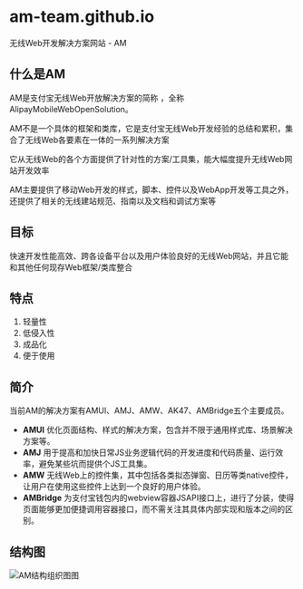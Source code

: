 am-team.github.io
=================

无线Web开发解决方案网站 - AM

## 什么是AM
AM是支付宝无线Web开放解决方案的简称 ，全称AlipayMobileWebOpenSolution。

AM不是一个具体的框架和类库，它是支付宝无线Web开发经验的总结和累积，集合了无线Web各要素在一体的一系列解决方案

它从无线Web的各个方面提供了针对性的方案/工具集，能大幅度提升无线Web网站开发效率

AM主要提供了移动Web开发的样式，脚本、控件以及WebApp开发等工具之外，还提供了相关的无线建站规范、指南以及文档和调试方案等

## 目标
快速开发性能高效、跨各设备平台以及用户体验良好的无线Web网站，并且它能和其他任何现存Web框架/类库整合

## 特点
1.  轻量性
2.  低侵入性
3.  成品化
4.  便于使用

## 简介
当前AM的解决方案有AMUI、AMJ、AMW、AK47、AMBridge五个主要成员。

* __AMUI__ 优化页面结构、样式的解决方案，包含并不限于通用样式库、场景解决方案等。
* __AMJ__ 用于提高和加快日常JS业务逻辑代码的开发进度和代码质量、运行效率，避免某些坑而提供个JS工具集。
* __AMW__ 无线Web上的控件集，其中包括各类拟态弹窗、日历等类native控件，让用户在使用这些控件上达到一个良好的用户体验。
* __AMBridge__ 为支付宝钱包内的webview容器JSAPI接口上，进行了分装，使得页面能够更加便捷调用容器接口，而不需关注其具体内部实现和版本之间的区别。

## 结构图
![AM结构组织图图](https://i.alipayobjects.com/i/localhost/jpg/201407/2y0OYu374R.jpg)

